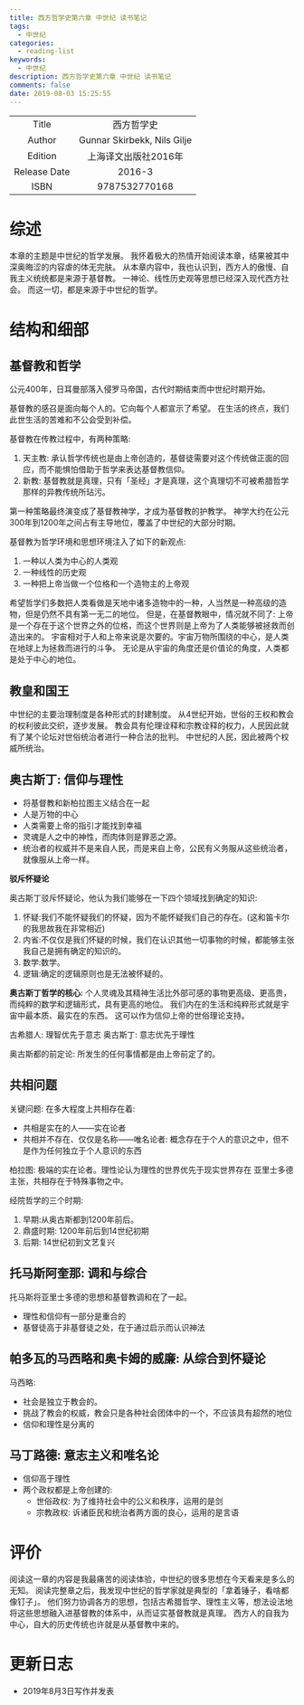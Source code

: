 ```yaml
---
title: 西方哲学史第六章 中世纪 读书笔记
tags:
  - 中世纪
categories:
  - reading-list
keywords:
  - 中世纪
description: 西方哲学史第六章 中世纪 读书笔记
comments: false
date: 2019-08-03 15:25:55
---
```



|  |  |
|:-------------:|:--:|
|Title          | 西方哲学史  |
|Author        | Gunnar Skirbekk, Nils Gilje |
|Edition       | 上海译文出版社2016年 |
|Release Date  | 2016-3 |
|ISBN          | 9787532770168 |

# 综述

本章的主题是中世纪的哲学发展。
我怀着极大的热情开始阅读本章，结果被其中深奥晦涩的内容虐的体无完肤。
从本章内容中，我也认识到，西方人的傲慢、自我主义统统都是来源于基督教。
一神论、线性历史观等思想已经深入现代西方社会。
而这一切，都是来源于中世纪的哲学。

# 结构和细部

## 基督教和哲学

公元400年，日耳曼部落入侵罗马帝国，古代时期结束而中世纪时期开始。

基督教的感召是面向每个人的。它向每个人都宣示了希望。
在生活的终点，我们此世生活的苦难和不公会受到补偿。

基督教在传教过程中，有两种策略:
1. 天主教: 承认哲学传统也是由上帝创造的，基督徒需要对这个传统做正面的回应，而不能惧怕借助于哲学来表达基督教信仰。
2. 新教: 基督教就是真理，只有「圣经」才是真理，这个真理切不可被希腊哲学那样的异教传统所玷污。

第一种策略最终演变成了基督教神学，才成为基督教的护教学。
神学大约在公元300年到1200年之间占有主导地位，覆盖了中世纪的大部分时期。

基督教为哲学环境和思想环境注入了如下的新观点:
1. 一种以人类为中心的人类观
2. 一种线性的历史观
3. 一种把上帝当做一个位格和一个造物主的上帝观

希望哲学们多数把人类看做是天地中诸多造物中的一种，人当然是一种高级的造物，但是仍然不具有第一无二的地位。
但是，在基督教眼中，情况就不同了: 上帝是一个存在于这个世界之外的位格，而这个世界则是上帝为了人类能够被拯救而创造出来的。
宇宙相对于人和上帝来说是次要的。宇宙万物所围绕的中心，是人类在地球上为拯救而进行的斗争。
无论是从宇宙的角度还是价值论的角度，人类都是处于中心的地位。

## 教皇和国王

中世纪的主要治理制度是各种形式的封建制度。
从4世纪开始，世俗的王权和教会的权利彼此交织，逐步发展。
教会具有伦理诠释和宗教诠释的权力，人民因此就有了某个论坛对世俗统治者进行一种合法的批判。
中世纪的人民，因此被两个权威所统治。

## 奥古斯丁: 信仰与理性

- 将基督教和新柏拉图主义结合在一起
- 人是万物的中心
- 人类需要上帝的指引才能找到幸福
- 灵魂是人之中的神性，而肉体则是罪恶之源。
- 统治者的权威并不是来自人民，而是来自上帝，公民有义务服从这些统治者，就像服从上帝一样。

**驳斥怀疑论**

奥古斯丁驳斥怀疑论，他认为我们能够在一下四个领域找到确定的知识:
1. 怀疑:我们不能怀疑我们的怀疑，因为不能怀疑我们自己的存在。(这和笛卡尔的我思故我在非常相近)
2. 内省:不仅仅是我们怀疑的时候，我们在认识其他一切事物的时候，都能够主张我自己是拥有确定的知识的。
3. 数学:数学。
4. 逻辑:确定的逻辑原则也是无法被怀疑的。

**奥古斯丁哲学的核心**: 个人灵魂及其精神生活比外部可感的事物更高级、更高贵，而纯粹的数学和逻辑形式，具有更高的地位。
我们内在的生活和纯粹形式就是宇宙中最本质、最实在的东西。
这可以作为信仰上帝的世俗理论支持。

古希腊人: 理智优先于意志
奥古斯丁: 意志优先于理性

奥古斯都的前定论: 所发生的任何事情都是由上帝前定了的。

## 共相问题

关键问题:
在多大程度上共相存在着:
- 共相是实在的人——实在论者
- 共相并不存在、仅仅是名称——唯名论者: 概念存在于个人的意识之中，但不是作为任何独立于个人意识的东西

柏拉图: 极端的实在论者。理性论认为理性的世界优先于现实世界存在
亚里士多德主张，共相存在于特殊事物之中。

经院哲学的三个时期:
1. 早期:从奥古斯都到1200年前后。
2. 鼎盛时期: 1200年前后到14世纪初期
3. 后期: 14世纪初到文艺复兴

## 托马斯阿奎那: 调和与综合

托马斯将亚里士多德的思想和基督教调和在了一起。
- 理性和信仰有一部分是重合的
- 基督徒高于非基督徒之处，在于通过启示而认识神法

## 帕多瓦的马西略和奥卡姆的威廉: 从综合到怀疑论

马西略:
- 社会是独立于教会的。
- 挑战了教会的权威，教会只是各种社会团体中的一个，不应该具有超然的地位
- 信仰和理性是分离的

## 马丁路德: 意志主义和唯名论
- 信仰高于理性
- 两个政权都是上帝创建的:
    - 世俗政权: 为了维持社会中的公义和秩序，运用的是剑
    - 宗教政权: 诉诸臣民和统治者两方面的良心，运用的是言语


# 评价

阅读这一章的内容是我最痛苦的阅读体验，中世纪的很多思想在今天看来是多么的无知。
阅读完整章之后，我发现中世纪的哲学家就是典型的「拿着锤子，看啥都像钉子」。
他们努力协调各方的思想，包括古希腊哲学、理性主义等，想法设法地将这些思想融入进基督教的体系中，从而证实基督教就是真理。
西方人的自我为中心，自大的历史传统也许就是从基督教中来的。

# 更新日志

- 2019年8月3日写作并发表
